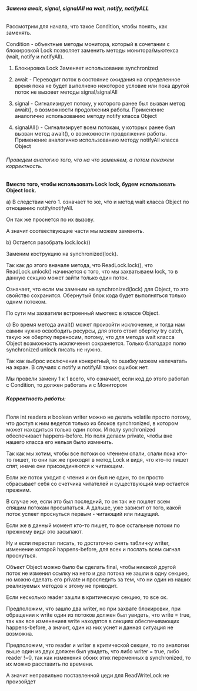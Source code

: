 ###### **Замена await, signal, signalAll на wait, notify, notifyALL**

Рассмотрим для начала, что такое Condition, чтобы понять, как заменять.

Condition - объектные методы монитора, который в сочетании с блокировкой Lock позволяет заменить методы монитора/мьютекса (wait, notify и notifyAll).

1) Блокировка Lock Заменяет использование synchronized

2) await - Переводит поток в состояние ожидания на определенное время пока не будет выполнено некоторое условие или пока другой поток не вызовет методы signal/signalAll

3) signal - Сигнализирует потоку, у которого ранее был вызван метод await(), о возможности продолжения работы. Применение аналогично использованию методу notify класса Object

4) signalAll() - Сигнализирует всем потокам, у которых ранее был вызван метод await(), о возможности продолжения работы. Применение аналогично использованию методу notifyAll класса Object

###### Проведем аналогию того, что на что заменяем, а потом покажем корректность.

**Вместо того, чтобы использовать Lock lock, будем использовать Object lock.** 

a) В следствии чего 1. означает то же, что и метод wait класса Object по отношению notify/notifyAll.

Он так же проснется по их вызову.

А значит соотвествующие части мы можем заменить. 

b) Остается разобрать lock.lock()

Заменим кострукцию на synchronized(lock).
 
 Так как до этого вначале метода, что ReadLock.lock(), что ReadLock.unlock() начинается с того, что мы захватываем lock, то в данную секцию может зайти только один поток.

Означает, что если мы заменим на synchronized(lock) для Object, то это свойство сохранится. Обернутый блок кода будет выполняться только одним потоком.

По сути мы захватили встроенный мьютекс в классе Object.

c) Во время метода await() может произойти исключение, и тогда нам самим нужно освободить ресурсы, для этого стоит обертку try catch, такую же обертку переносим, потому, что для метода wait класса Object возможность исключения сохраняется. Только благодаря полю synchronized unlock писать не нужно. 

Так как выброс исключения конкретный, то ошибку можем напечатать на экран. В случаях с notify и notifyAll таких ошибок нет.

Мы провели замену 1 к 1 всего, что означает, если код до этого работал с Condition, то должен работать и с Монитором

###### **Корректность работы:**
Поля int readers и  boolean writer можно не делать volatile просто потому, что доступ к ним ведется только из блоков synchronized, в котором может находиться только один поток. И полу synchronized обеспечивает happens-before. Но поля делаем private, чтобы вне нашего класса его нельзя было изменить.

Так как мы хотим, чтобы все потоки со чтением спали, спали пока кто-то пишет, то они так же приходят в метод Lock и видя, что кто-то пишет спят, иначе они присоединяются к читающим.

Если же поток уходит с чтения и он был не один, то он просто сбрасывает себя со счетчика читателей и существующий мир остается прежним.

В случае же, если это был последний, то он так же пошлет всем спящим потокам просыпаться. А дальше, уже зависит от того, какой поток успеет проснуться первым - читающий или пищущий.

Если же в данный момент кто-то пишет, то все остальные потоки по прежнему видя это засыпают.

Ну и если перестал писать, то достаточно снять табличку writer, изменение которой happens-before, для всех и послать всем сигнал проснуться.

Объект Object можно было бы сделать final, чтобы никакой другой поток не изменил ссылку на него и два потока не зашли в одну секцию, но можно сделать его private и проследить за тем, что ни один из наших реализуемых методов к этому не приводит. 

Если несколько reader зашли в критическую секцию, то все ок.

Предположим, что зашло два writer, но при захвате блокировки, при обращении к write один из потоков должен был увидеть, что write = true, так как все изменениея write находятся в секциях обеспечивающих happens-before, а значит, один из них уснет и данная ситуация не возможна.

Предположим, что reader и writer в критической секции, то по аналогии выше один из двух должен был увидеть, что либо writer = true, либо reader !=0, так как изменения обоих этих переменных в synchronized, то их можно расставить по времени.

А значит неправильно поставленной цеди для ReadWriteLock не произойдет





